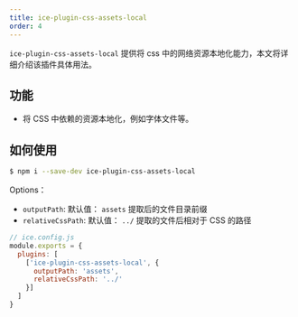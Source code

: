 ```yaml
---
title: ice-plugin-css-assets-local
order: 4
---
```


`ice-plugin-css-assets-local` 提供将 css 中的网络资源本地化能力，本文将详细介绍该插件具体用法。

## 功能

- 将 CSS 中依赖的资源本地化，例如字体文件等。

## 如何使用

```bash
$ npm i --save-dev ice-plugin-css-assets-local
```

Options：

- `outputPath`: 默认值： `assets` 提取后的文件目录前缀
- `relativeCssPath`: 默认值： `../` 提取的文件后相对于 CSS 的路径

```js
// ice.config.js
module.exports = {
  plugins: [
    ['ice-plugin-css-assets-local', {
      outputPath: 'assets',
      relativeCssPath: '../'
    }]
  ]
}
```